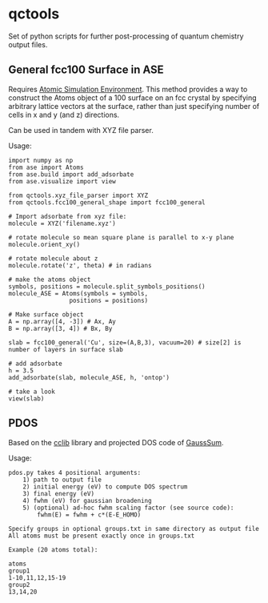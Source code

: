 # qctools

Set of python scripts for further post-processing of quantum chemistry output files. 

## General fcc100 Surface in ASE

Requires [Atomic Simulation Environment](https://wiki.fysik.dtu.dk/ase/). This method provides a way to construct the Atoms object of a 100 surface on an fcc crystal by specifying arbitrary lattice vectors at the surface, rather than just specifying number of cells in x and y (and z) directions.

Can  be used in tandem with XYZ file parser.

Usage:
```
import numpy as np
from ase import Atoms
from ase.build import add_adsorbate
from ase.visualize import view

from qctools.xyz_file_parser import XYZ
from qctools.fcc100_general_shape import fcc100_general

# Import adsorbate from xyz file:
molecule = XYZ('filename.xyz')

# rotate molecule so mean square plane is parallel to x-y plane
molecule.orient_xy()

# rotate molecule about z
molecule.rotate('z', theta) # in radians

# make the atoms object
symbols, positions = molecule.split_symbols_positions()
molecule_ASE = Atoms(symbols = symbols,
                 positions = positions)
                 
# Make surface object
A = np.array([4, -3]) # Ax, Ay
B = np.array([3, 4]) # Bx, By

slab = fcc100_general('Cu', size=(A,B,3), vacuum=20) # size[2] is number of layers in surface slab

# add adsorbate
h = 3.5
add_adsorbate(slab, molecule_ASE, h, 'ontop')

# take a look
view(slab)
```

## PDOS
Based on the [cclib](https://github.com/cclib/cclib) library and projected DOS code of [GaussSum](https://github.com/gausssum/gausssum).

Usage:

```
pdos.py takes 4 positional arguments:
    1) path to output file 
    2) initial energy (eV) to compute DOS spectrum
    3) final energy (eV) 
    4) fwhm (eV) for gaussian broadening
    5) (optional) ad-hoc fwhm scaling factor (see source code):
        fwhm(E) = fwhm + c*(E-E_HOMO)

Specify groups in optional groups.txt in same directory as output file
All atoms must be present exactly once in groups.txt 

Example (20 atoms total):

atoms 
group1
1-10,11,12,15-19 
group2 
13,14,20
```
